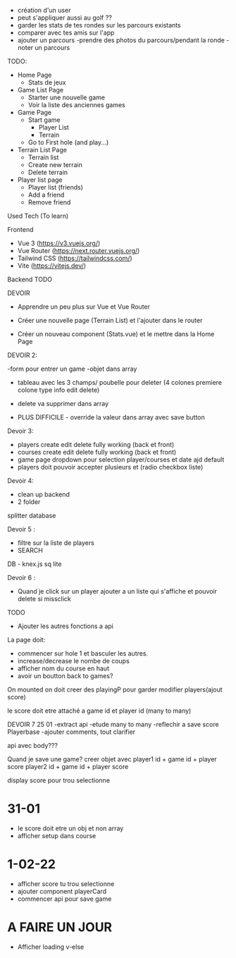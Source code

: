 - création d'un user
- peut s'appliquer aussi au golf ??
- garder les stats de tes rondes sur les parcours existants
- comparer avec tes amis sur l'app
- ajouter un parcours
  -prendre des photos du parcours/pendant la ronde
  -noter un parcours

TODO:

- Home Page
  - Stats de jeux
- Game List Page
  - Starter une nouvelle game
  - Voir la liste des anciennes games
- Game Page
  - Start game
    - Player List
    - Terrain
  - Go to First hole (and play...)
- Terrain List Page
  - Terrain list
  - Create new terrain
  - Delete terrain
- Player list page
  - Player list (friends)
  - Add a friend
  - Remove friend

Used Tech (To learn)

Frontend

- Vue 3 (https://v3.vuejs.org/)
- Vue Router (https://next.router.vuejs.org/)
- Tailwind CSS (https://tailwindcss.com/)
- Vite (https://vitejs.dev/)

Backend
TODO

DEVOIR

- Apprendre un peu plus sur Vue et Vue Router

- Créer une nouvelle page (Terrain List) et l'ajouter dans le router

- Créer un nouveau component (Stats.vue) et le mettre dans la Home Page

DEVOIR 2:

-form pour entrer un game
-objet dans array

- tableau avec les 3 champs/ poubelle pour deleter (4 colones premiere colone type info edit delete)

- delete va supprimer dans array

- PLUS DIFFICILE - override la valeur dans array avec save button

Devoir 3:

- players create edit delete fully working (back et front)
- courses create edit delete fully working (back et front)
- game page dropdown pour selection player/courses et date ajd default
- players doit pouvoir accepter plusieurs et (radio checkbox liste)

Devoir 4:

- clean up backend
- 2 folder

splitter database

Devoir 5 :

- filtre sur la liste de players
- SEARCH

DB - knex.js
sq lite

Devoir 6 :

- Quand je click sur un player ajouter a un liste qui s'affiche et pouvoir delete si missclick

TODO

- Ajouter les autres fonctions a api

La page doit:

- commencer sur hole 1 et basculer les autres.
- increase/decrease le nombe de coups
- afficher nom du course en haut
- avoir un boutton back to games?

On mounted on doit creer des playingP pour garder modifier players(ajout score)

le score doit etre attaché a game id et player id (many to many)

DEVOIR 7 25 01
-extract api
-etude many to many
-reflechir a save score Playerbase
-ajouter comments, tout clarifier

api avec body???

Quand je save une game?
creer objet avec
player1 id + game id + player score
player2 id + game id + player score

display score pour trou selectionne

# 31-01

- le score doit etre un obj et non array
- afficher setup dans course

# 1-02-22

- afficher score tu trou selectionne
- ajouter component playerCard
- commencer api pour save game

# A FAIRE UN JOUR

- Afficher loading v-else
